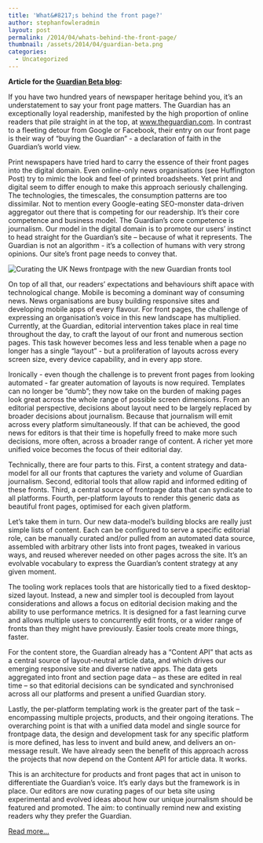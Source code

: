 ```yaml
---
title: 'What&#8217;s behind the front page?'
author: stephanfowleradmin
layout: post
permalink: /2014/04/whats-behind-the-front-page/
thumbnail: /assets/2014/04/guardian-beta.png
categories:
  - Uncategorized
---
```


__Article for the [Guardian Beta blog][1]:__

If you have two hundred years of newspaper heritage behind you, it’s an understatement to say your front page matters. The Guardian has an exceptionally loyal readership, manifested by the high proportion of online readers that pile straight in at the top, at www.theguardian.com. In contrast to a fleeting detour from Google or Facebook, their entry on our front page is their way of “buying the Guardian” - a declaration of faith in the Guardian&rsquo;s world view.

Print newspapers have tried hard to carry the essence of their front pages into the digital domain. Even online-only news organisations (see Huffington Post) try to mimic the look and feel of printed broadsheets. Yet print and digital seem to differ enough to make this approach seriously challenging. The technologies, the timescales, the consumption patterns are too dissimilar. Not to mention every Google-eating SEO-monster data-driven aggregator out there that is competing for our readership. It&rsquo;s their core competence and business model. The Guardian&rsquo;s core competence is journalism. Our model in the digital domain is to promote our users’ instinct to head straight for the Guardian’s site – because of what it represents. The Guardian is not an algorithm - it’s a collection of humans with very strong opinions. Our site’s front page needs to convey that.</p>

![Curating the UK News frontpage with the new Guardian fronts tool](/assets/2015/10/us-front.png)

On top of all that, our readers’ expectations and behaviours shift apace with technological change. Mobile is becoming a dominant way of consuming news. News organisations are busy building responsive sites and developing mobile apps of every flavour. For front pages, the challenge of expressing an organisation&rsquo;s voice in this new landscape has multiplied. Currently, at the Guardian, editorial intervention takes place in real time throughout the day, to craft the layout of our front and numerous section pages. This task however becomes less and less tenable when a page no longer has a single “layout” - but a proliferation of layouts across every screen size, every device capability, and in every app store.</p>

Ironically - even though the challenge is to prevent front pages from looking automated - far greater automation of layouts is now required. Templates can no longer be “dumb”; they now take on the burden of making pages look great across the whole range of possible screen dimensions. From an editorial perspective, decisions about layout need to be largely replaced by broader decisions about journalism. Because that journalism will emit across every platform simultaneously. If that can be achieved, the good news for editors is that their time is hopefully freed to make more such decisions, more often, across a broader range of content. A richer yet more unified voice becomes the focus of their editorial day.</p>

Technically, there are four parts to this. First, a content strategy and data-model for all our fronts that captures the variety and volume of Guardian journalism. Second, editorial tools that allow rapid and informed editing of these fronts. Third, a central source of frontpage data that can syndicate to all platforms. Fourth, per-platform layouts to render this generic data as beautiful front pages, optimised for each given platform.</p>

Let&rsquo;s take them in turn. Our new data-model’s building blocks are really just simple lists of content. Each can be configured to serve a specific editorial role, can be manually curated and/or pulled from an automated data source, assembled with arbitrary other lists into front pages, tweaked in various ways, and reused wherever needed on other pages across the site. It’s an evolvable vocabulary to express the Guardian&rsquo;s content strategy at any given moment.</p>

The tooling work replaces tools that are historically tied to a fixed desktop-sized layout. Instead, a new and simpler tool is decoupled from layout considerations and allows a focus on editorial decision making and the ability to use performance metrics. It is designed for a fast learning curve and allows multiple users to concurrently edit fronts, or a wider range of fronts than they might have previously. Easier tools create more things, faster.</p>

For the content store, the Guardian already has a &ldquo;Content API&rdquo; that acts as a central source of layout-neutral article data, and which drives our emerging responsive site and diverse native apps. The data gets aggregated into front and section page data – as these are edited in real time – so that editorial decisions can be syndicated and synchronised across all our platforms and present a unified Guardian story.</p>

Lastly, the per-platform templating work is the greater part of the task – encompassing multiple projects, products, and their ongoing iterations. The overarching point is that with a unified data model and single source for frontpage data, the design and development task for any specific platform is more defined, has less to invent and build anew, and delivers an on-message result. We have already seen the benefit of this approach across the projects that now depend on the Content API for article data. It works.</p>

This is an architecture for products and front pages that act in unison to differentiate the Guardian’s voice. It’s early days but the framework is in place. Our editors are now curating pages of our beta site using experimental and evolved ideas about how our unique journalism should be featured and promoted. The aim: to continually remind new and existing readers why they prefer the Guardian.</p>

[Read more&#8230;][1]

 [1]: http://next.theguardian.com/blog/whats-behind-the-front-page/

